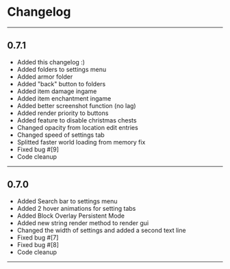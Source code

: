 # Changelog
***
## 0.7.1
 - Added this changelog :)
 - Added folders to settings menu
 - Added armor folder
 - Added "back" button to folders
 - Added item damage ingame
 - Added item enchantment ingame
 - Added better screenshot function (no lag)
 - Added render priority to buttons
 - Added feature to disable christmas chests
 - Changed opacity from location edit entries
 - Changed speed of settings tab
 - Splitted faster world loading from memory fix
 - Fixed bug #[9]
 - Code cleanup
***
## 0.7.0
 - Added Search bar to settings menu
 - Added 2 hover animations for setting tabs
 - Added Block Overlay Persistent Mode
 - Added new string render method to render gui
 - Changed the width of settings and added a second text line
 - Fixed bug #[7]
 - Fixed bug #[8]
 - Code cleanup
 ***
